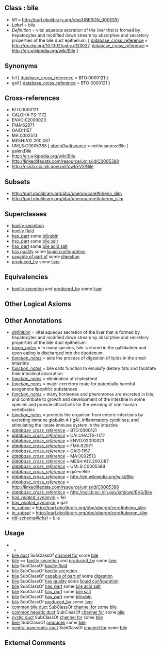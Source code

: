 
## Class : bile

 * *IRI* = http://purl.obolibrary.org/obo/UBERON_0001970
 * *Label* = bile
 * *Definition* = vital aqueous secretion of the liver that is formed by hepatocytes and modified down stream by absorptive and secretory properties of the bile duct epithelium. [ [database_cross_reference](../../ef/oboInOwl#hasDbXref.md) = http://dx.doi.org/10.1002/cphy.c120027, [database_cross_reference](../../ef/oboInOwl#hasDbXref.md) = http://en.wikipedia.org/wiki/Bile ]

## Synonyms

 * fel [ [database_cross_reference](../../ef/oboInOwl#hasDbXref.md) = BTO:0000121 ]
 * gall [ [database_cross_reference](../../ef/oboInOwl#hasDbXref.md) = BTO:0000121 ]

## Cross-references

 * BTO:0000121
 * CALOHA:TS-1172
 * ENVO:02000023
 * FMA:62971
 * GAID:1157
 * MA:0002513
 * MESH:A12.200.087
 * UMLS:C0005388 [ [oboInOwl#source](../../ce/oboInOwl#source.md) = ncithesaurus:Bile ]
 * galen:Bile
 * http://en.wikipedia.org/wiki/Bile
 * http://linkedlifedata.com/resource/umls/id/C0005388
 * http://ncicb.nci.nih.gov/xml/owl/EVS/Bile

## Subsets

 * http://purl.obolibrary.org/obo/uberon/core#pheno_slim
 * http://purl.obolibrary.org/obo/uberon/core#uberon_slim

## Superclasses

 * [bodily secretion](../../UBERON/56/UBERON_0000456.md)
 * [bodily fluid](../../UBERON/14/UBERON_0006314.md)
 * [has_part](../../BFO/51/BFO_0000051.md) some [bilirubin](../../CHEBI/90/CHEBI_16990.md)
 * [has_part](../../BFO/51/BFO_0000051.md) some [bile salt](../../CHEBI/68/CHEBI_22868.md)
 * [has_part](../../BFO/51/BFO_0000051.md) some [bile acid salt](../../CHEBI/77/CHEBI_36277.md)
 * [has quality](../../RO/86/RO_0000086.md) some [liquid configuration](../../PATO/35/PATO_0001735.md)
 * [capable of part of](../../RO/16/RO_0002216.md) some [digestion](../../GO/86/GO_0007586.md)
 * [produced_by](../../RO/01/RO_0003001.md) some [liver](../../UBERON/07/UBERON_0002107.md)

## Equivalencies

 * [bodily secretion](../../UBERON/56/UBERON_0000456.md) and [produced_by](../../RO/01/RO_0003001.md) some [liver](../../UBERON/07/UBERON_0002107.md)

## Other Logical Axioms


## Other Annotations

 * *[definition](../../IAO/15/IAO_0000115.md)* = vital aqueous secretion of the liver that is formed by hepatocytes and modified down stream by absorptive and secretory properties of the bile duct epithelium.
 * *[taxon_notes](../../UBPROP/08/UBPROP_0000008.md)* = In many species, bile is stored in the gallbladder and upon eating is discharged into the duodenum.
 * *[function_notes](../../UBPROP/09/UBPROP_0000009.md)* = aids the process of digestion of lipids in the small intestine
 * *[function_notes](../../UBPROP/09/UBPROP_0000009.md)* = bile salts function to emulsify dietary fats and facilitate their intestinal absorption
 * *[function_notes](../../UBPROP/09/UBPROP_0000009.md)* = elimination of cholesterol
 * *[function_notes](../../UBPROP/09/UBPROP_0000009.md)* = major excretory route for potentially harmful exogenous lipophilic substances
 * *[function_notes](../../UBPROP/09/UBPROP_0000009.md)* = many hormones and pheromones are excreted in bile, and contribute to growth and development of the intestine in some species and provide attractants for the weaning of non-human vertebrates
 * *[function_notes](../../UBPROP/09/UBPROP_0000009.md)* = protects the organism from enteric infections by excreting immune globulin A (IgA), inflammatory cytokines, and stimulating the innate immune system in the intestine
 * *[database_cross_reference](../../ef/oboInOwl#hasDbXref.md)* = BTO:0000121
 * *[database_cross_reference](../../ef/oboInOwl#hasDbXref.md)* = CALOHA:TS-1172
 * *[database_cross_reference](../../ef/oboInOwl#hasDbXref.md)* = ENVO:02000023
 * *[database_cross_reference](../../ef/oboInOwl#hasDbXref.md)* = FMA:62971
 * *[database_cross_reference](../../ef/oboInOwl#hasDbXref.md)* = GAID:1157
 * *[database_cross_reference](../../ef/oboInOwl#hasDbXref.md)* = MA:0002513
 * *[database_cross_reference](../../ef/oboInOwl#hasDbXref.md)* = MESH:A12.200.087
 * *[database_cross_reference](../../ef/oboInOwl#hasDbXref.md)* = UMLS:C0005388
 * *[database_cross_reference](../../ef/oboInOwl#hasDbXref.md)* = galen:Bile
 * *[database_cross_reference](../../ef/oboInOwl#hasDbXref.md)* = http://en.wikipedia.org/wiki/Bile
 * *[database_cross_reference](../../ef/oboInOwl#hasDbXref.md)* = http://linkedlifedata.com/resource/umls/id/C0005388
 * *[database_cross_reference](../../ef/oboInOwl#hasDbXref.md)* = http://ncicb.nci.nih.gov/xml/owl/EVS/Bile
 * *[has_related_synonym](../../ym/oboInOwl#hasRelatedSynonym.md)* = fel
 * *[has_related_synonym](../../ym/oboInOwl#hasRelatedSynonym.md)* = gall
 * *[in_subset](../../et/oboInOwl#inSubset.md)* = http://purl.obolibrary.org/obo/uberon/core#pheno_slim
 * *[in_subset](../../et/oboInOwl#inSubset.md)* = http://purl.obolibrary.org/obo/uberon/core#uberon_slim
 * *[rdf-schema#label](../../el/rdf-schema#label.md)* = bile

## Usage

 * -
 * [bile duct](../../UBERON/94/UBERON_0002394.md) SubClassOf [channel for](../../core#channel/or/core#channel_for.md) some [bile](../../UBERON/70/UBERON_0001970.md)
 * [bile](../../UBERON/70/UBERON_0001970.md) == [bodily secretion](../../UBERON/56/UBERON_0000456.md) and [produced_by](../../RO/01/RO_0003001.md) some [liver](../../UBERON/07/UBERON_0002107.md)
 * [bile](../../UBERON/70/UBERON_0001970.md) SubClassOf [bodily fluid](../../UBERON/14/UBERON_0006314.md)
 * [bile](../../UBERON/70/UBERON_0001970.md) SubClassOf [bodily secretion](../../UBERON/56/UBERON_0000456.md)
 * [bile](../../UBERON/70/UBERON_0001970.md) SubClassOf [capable of part of](../../RO/16/RO_0002216.md) some [digestion](../../GO/86/GO_0007586.md)
 * [bile](../../UBERON/70/UBERON_0001970.md) SubClassOf [has quality](../../RO/86/RO_0000086.md) some [liquid configuration](../../PATO/35/PATO_0001735.md)
 * [bile](../../UBERON/70/UBERON_0001970.md) SubClassOf [has_part](../../BFO/51/BFO_0000051.md) some [bile acid salt](../../CHEBI/77/CHEBI_36277.md)
 * [bile](../../UBERON/70/UBERON_0001970.md) SubClassOf [has_part](../../BFO/51/BFO_0000051.md) some [bile salt](../../CHEBI/68/CHEBI_22868.md)
 * [bile](../../UBERON/70/UBERON_0001970.md) SubClassOf [has_part](../../BFO/51/BFO_0000051.md) some [bilirubin](../../CHEBI/90/CHEBI_16990.md)
 * [bile](../../UBERON/70/UBERON_0001970.md) SubClassOf [produced_by](../../RO/01/RO_0003001.md) some [liver](../../UBERON/07/UBERON_0002107.md)
 * [common bile duct](../../UBERON/74/UBERON_0001174.md) SubClassOf [channel for](../../core#channel/or/core#channel_for.md) some [bile](../../UBERON/70/UBERON_0001970.md)
 * [common hepatic duct](../../UBERON/75/UBERON_0001175.md) SubClassOf [channel for](../../core#channel/or/core#channel_for.md) some [bile](../../UBERON/70/UBERON_0001970.md)
 * [cystic duct](../../UBERON/52/UBERON_0001152.md) SubClassOf [channel for](../../core#channel/or/core#channel_for.md) some [bile](../../UBERON/70/UBERON_0001970.md)
 * [liver](../../UBERON/07/UBERON_0002107.md) SubClassOf [produces](../../RO/00/RO_0003000.md) some [bile](../../UBERON/70/UBERON_0001970.md)
 * [ventral pancreatic duct](../../UBERON/64/UBERON_0001064.md) SubClassOf [channel for](../../core#channel/or/core#channel_for.md) some [bile](../../UBERON/70/UBERON_0001970.md)

## External Comments

